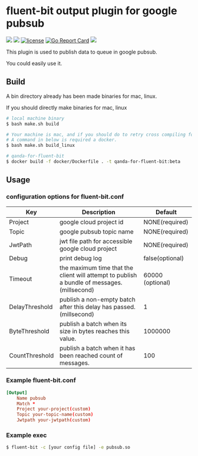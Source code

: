 # fluent-bit output plugin for google pubsub

<p align="left">    
  <a href="https://circleci.com/gh/gjbae1212/fluent-bit-pubsub/tree/master"><img src="https://circleci.com/gh/gjbae1212/fluent-bit-pubsub/tree/master.svg?style=svg"/></a>
  <a href="https://hits.seeyoufarm.com"/><img src="https://hits.seeyoufarm.com/api/count/incr/badge.svg?url=https%3A%2F%2Fgithub.com%2Fgjbae1212%2Ffluent-bit-pubsub"/></a>
  <a href="/LICENSE"><img src="https://img.shields.io/badge/license-MIT-GREEN.svg" alt="license" /></a>
  <a href="https://goreportcard.com/report/github.com/gjbae1212/fluent-bit-pubsub"><img src="https://goreportcard.com/badge/github.com/gjbae1212/fluent-bit-pubsub" alt="Go Report Card" /></a>
  <a href="https://codecov.io/gh/gjbae1212/fluent-bit-pubsub"><img src="https://codecov.io/gh/gjbae1212/fluent-bit-pubsub/branch/master/graph/badge.svg"/></a>        
</p>

This plugin is used to publish data to queue in google pubsub. 

You could easily use it.

## Build
A bin directory already has been made binaries for mac, linux.

If you should directly make binaries for mac, linux
```bash
# local machine binary
$ bash make.sh build

# Your machine is mac, and if you should do to retry cross compiling for linux.
# A command in below is required a docker.  
$ bash make.sh build_linux

# qanda-for-fluent-bit
$ docker build -f docker/Dockerfile . -t qanda-for-fluent-bit:beta
```


## Usage
### configuration options for fluent-bit.conf
| Key           | Description                                    | Default        |
| ----------------|------------------------------------------------|----------------|
| Project         | google cloud project id | NONE(required) |
| Topic           | google pubsub topic name | NONE(required) |
| JwtPath         | jwt file path for accessible google cloud project | NONE(required) |
| Debug           | print debug log | false(optional) |
| Timeout         | the maximum time that the client will attempt to publish a bundle of messages. (millsecond) | 60000 (optional)|
| DelayThreshold  | publish a non-empty batch after this delay has passed. (millsecond) | 1  |
| ByteThreshold   | publish a batch when its size in bytes reaches this value. | 1000000 |
| CountThreshold  | publish a batch when it has been reached count of messages. | 100  |

### Example fluent-bit.conf
```conf
[Output]
    Name pubsub
    Match *
    Project your-project(custom)
    Topic your-topic-name(custom)
    Jwtpath your-jwtpath(custom)    
```

### Example exec
```bash
$ fluent-bit -c [your config file] -e pubsub.so 
```
